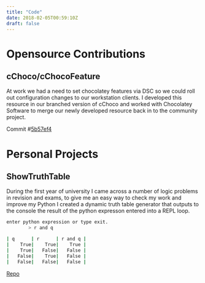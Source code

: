 ```yaml
---
title: "Code"
date: 2018-02-05T00:59:10Z
draft: false
---
```


# Opensource Contributions 

## cChoco/cChocoFeature 
At work we had a need to set chocolatey features via DSC so we could roll out configuration changes to our workstation clients. I developed this resource in our branched version of cChoco and worked with Chocolatey Software to merge our newly developed resource back in to the community project.

Commit #[5b57ef4](https://github.com/chocolatey/cChoco/commit/5b57ef464822737679702b07e32897f108e52b37)

# Personal Projects 

## ShowTruthTable 
During the first year of university I came across a number of logic problems in revision and exams, to give me an easy way to check my work and improve my Python I created a dynamic truth table generator that outputs to the console the result of the python expresson entered into a REPL loop. 

```bash
enter python expression or type exit.
        > r and q

| q      | r      | r and q |
|    True|    True|    True |
|    True|   False|   False |
|   False|    True|   False |
|   False|   False|   False |
```

[Repo](https://github.com/lukemgriffith/ShowTruthTable)


<!-- 
<section id="carousel"></section>
<script src="/scr/code.js">
-->

